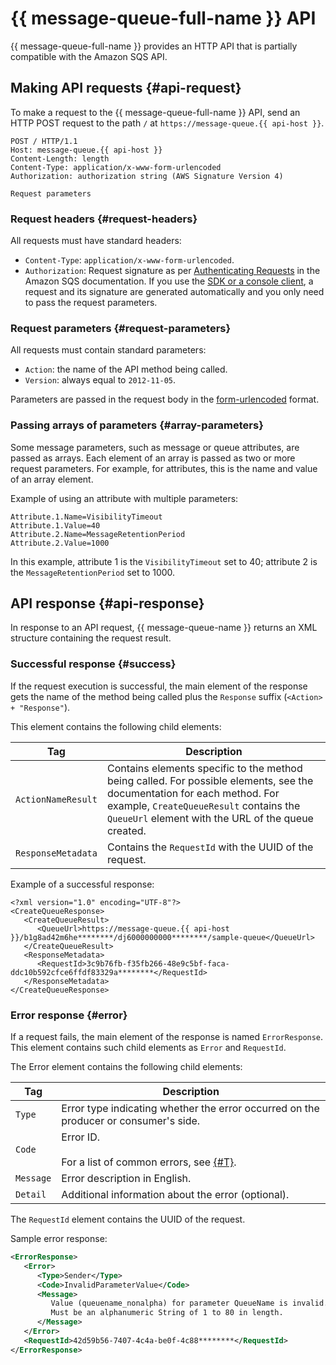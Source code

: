 # {{ message-queue-full-name }} API

{{ message-queue-full-name }} provides an HTTP API that is partially compatible with the Amazon SQS API.

## Making API requests {#api-request}

To make a request to the {{ message-queue-full-name }} API, send an HTTP POST request to the path `/` at `https://message-queue.{{ api-host }}`.

```
POST / HTTP/1.1
Host: message-queue.{{ api-host }}
Content-Length: length
Content-Type: application/x-www-form-urlencoded
Authorization: authorization string (AWS Signature Version 4)

Request parameters
```

### Request headers {#request-headers}

All requests must have standard headers:

* `Content-Type`: `application/x-www-form-urlencoded`.
* `Authorization`: Request signature as per [Authenticating Requests](https://docs.aws.amazon.com/AWSSimpleQueueService/latest/SQSDeveloperGuide/sqs-api-request-authentication.html) in the Amazon SQS documentation. If you use the [SDK or a console client](../instruments/index.md), a request and its signature are generated automatically and you only need to pass the request parameters.

### Request parameters {#request-parameters}

All requests must contain standard parameters:

* `Action`: the name of the API method being called.
* `Version`: always equal to `2012-11-05`.

Parameters are passed in the request body in the [form-urlencoded](https://en.wikipedia.org/wiki/Percent-encoding) format.

### Passing arrays of parameters {#array-parameters}

Some message parameters, such as message or queue attributes, are passed as arrays. Each element of an array is passed as two or more request parameters. For example, for attributes, this is the name and value of an array element.

Example of using an attribute with multiple parameters:

```
Attribute.1.Name=VisibilityTimeout
Attribute.1.Value=40
Attribute.2.Name=MessageRetentionPeriod
Attribute.2.Value=1000
```

In this example, attribute 1 is the `VisibilityTimeout` set to 40; attribute 2 is the `MessageRetentionPeriod` set to 1000.

## API response {#api-response}

In response to an API request, {{ message-queue-name }} returns an XML structure containing the request result.

### Successful response {#success}

If the request execution is successful, the main element of the response gets the name of the method being called plus the `Response` suffix (`<Action> + "Response"`).

This element contains the following child elements:

| Tag | Description |
----- | -----
| `ActionNameResult` | Contains elements specific to the method being called. For possible elements, see the documentation for each method. For example, `CreateQueueResult` contains the `QueueUrl` element with the URL of the queue created. |
| `ResponseMetadata` | Contains the `RequestId` with the UUID of the request. |

Example of a successful response:

```
<?xml version="1.0" encoding="UTF-8"?>
<CreateQueueResponse>
   <CreateQueueResult>
      <QueueUrl>https://message-queue.{{ api-host }}/b1g8ad42m6he********/dj6000000000********/sample-queue</QueueUrl>
   </CreateQueueResult>
   <ResponseMetadata>
      <RequestId>3c9b76fb-f35fb266-48e9c5bf-faca-ddc10b592cfce6ffdf83329a********</RequestId>
   </ResponseMetadata>
</CreateQueueResponse>
```

### Error response {#error}

If a request fails, the main element of the response is named `ErrorResponse`. This element contains such child elements as `Error` and `RequestId`.

The Error element contains the following child elements:

| Tag | Description |
----- | -----
| `Type` | Error type indicating whether the error occurred on the producer or consumer's side. |
| `Code` | Error ID.<br/><br/>For a list of common errors, see [{#T}](common-errors.md). |
| `Message` | Error description in English. |
| `Detail` | Additional information about the error (optional). |

The `RequestId` element contains the UUID of the request.

Sample error response:

```xml
<ErrorResponse>
   <Error>
      <Type>Sender</Type>
      <Code>InvalidParameterValue</Code>
      <Message>
         Value (queuename_nonalpha) for parameter QueueName is invalid.
         Must be an alphanumeric String of 1 to 80 in length.
      </Message>
   </Error>
   <RequestId>42d59b56-7407-4c4a-be0f-4c88********</RequestId>
</ErrorResponse>
```
